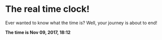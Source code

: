 # The real time clock!

Ever wanted to know what the time is? Well, your journey is about to end!

**The time is Nov 09, 2017, 18:12**